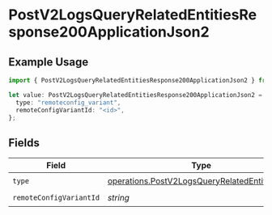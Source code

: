 # PostV2LogsQueryRelatedEntitiesResponse200ApplicationJson2

## Example Usage

```typescript
import { PostV2LogsQueryRelatedEntitiesResponse200ApplicationJson2 } from "orq-poc-typescript-multi-env-version/models/operations";

let value: PostV2LogsQueryRelatedEntitiesResponse200ApplicationJson2 = {
  type: "remoteconfig_variant",
  remoteConfigVariantId: "<id>",
};
```

## Fields

| Field                                                                                                          | Type                                                                                                           | Required                                                                                                       | Description                                                                                                    |
| -------------------------------------------------------------------------------------------------------------- | -------------------------------------------------------------------------------------------------------------- | -------------------------------------------------------------------------------------------------------------- | -------------------------------------------------------------------------------------------------------------- |
| `type`                                                                                                         | [operations.PostV2LogsQueryRelatedEntitiesType](../../models/operations/postv2logsqueryrelatedentitiestype.md) | :heavy_check_mark:                                                                                             | N/A                                                                                                            |
| `remoteConfigVariantId`                                                                                        | *string*                                                                                                       | :heavy_check_mark:                                                                                             | N/A                                                                                                            |